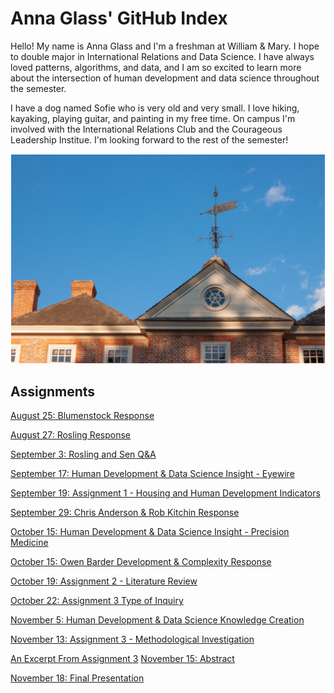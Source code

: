 # Anna Glass' GitHub Index

Hello! My name is Anna Glass and I'm a freshman at William & Mary. I hope to double major in International Relations and Data Science. I have always loved patterns, algorithms, and data, and I am so excited to learn more about the intersection of human development and data science throughout the semester. 

I have a dog named Sofie who is very old and very small. I love hiking, kayaking, playing guitar, and painting in my free time. On campus I'm involved with the International Relations Club and the Courageous Leadership Institue. I'm looking forward to the rest of the semester! 

![](wren.png)

## Assignments
[August 25: Blumenstock Response](blumenstock.md)

[August 27: Rosling Response](rosling.md)

[September 3: Rosling and Sen Q&A](roslingqa.md)

[September 17: Human Development & Data Science Insight - Eyewire](eyewire.md)

[September 19: Assignment 1 - Housing and Human Development Indicators](assignmentone.pdf)

[September 29: Chris Anderson & Rob Kitchin Response](kitchinanderson.md)

[October 15: Human Development & Data Science Insight - Precision Medicine](precision.md)

[October 15: Owen Barder Development & Complexity Response](owenbarder.md)

[October 19: Assignment 2 - Literature Review](litreview.md)

[October 22: Assignment 3 Type of Inquiry](inquiry.md)

[November 5: Human Development & Data Science Knowledge Creation](knowledgecreation.md)

[November 13: Assignment 3 - Methodological Investigation](assignmentthree.md) 

[An Excerpt From Assignment 3](promisesassignment3.md)
[November 15: Abstract](abstract.md)

[November 18: Final Presentation](https://docs.google.com/presentation/d/142yoCt-Brr7B4tzgbiNbqfMxHHo14ijZrgkw8JIzj14/edit?usp=sharing)
